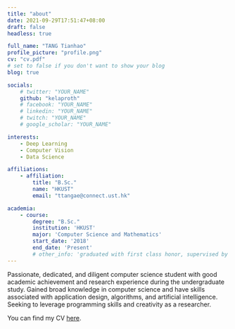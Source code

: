 ```yaml
---
title: "about"
date: 2021-09-29T17:51:47+08:00
draft: false
headless: true

full_name: "TANG Tianhao"
profile_picture: "profile.png"
cv: "cv.pdf"
# set to false if you don't want to show your blog
blog: true

socials:
    # twitter: "YOUR_NAME"
    github: "kelaproth"
    # facebook: "YOUR_NAME"
    # linkedin: "YOUR_NAME"
    # twitch: "YOUR_NAME"
    # google_scholar: "YOUR_NAME"

interests:
    - Deep Learning
    - Computer Vision
    - Data Science

affiliations:
    - affiliation:
        title: "B.Sc."
        name: "HKUST"
        email: "ttangae@connect.ust.hk"

academia:
    - course:
        degree: "B.Sc."
        institution: 'HKUST'
        major: 'Computer Science and Mathematics'
        start_date: '2018'
        end_date: 'Present'
        # other_info: 'graduated with first class honor, supervised by Prof. '
---
```


Passionate, dedicated, and diligent computer science student with good academic achievement and research experience during the undergraduate study. Gained broad knowledge in computer science and have skills associated with application design, algorithms, and artificial intelligence. Seeking to leverage programming skills and creativity as a researcher.

You can find my CV [here](1).

[1]: https://kelaproth.github.io/cv.pdf